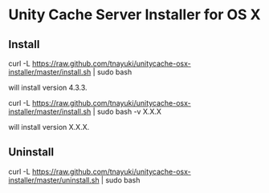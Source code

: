 Unity Cache Server Installer for OS X
========================

## Install 

curl -L https://raw.github.com/tnayuki/unitycache-osx-installer/master/install.sh | sudo bash

will install version 4.3.3.

curl -L https://raw.github.com/tnayuki/unitycache-osx-installer/master/install.sh | sudo bash -v X.X.X

will install version X.X.X.

## Uninstall

curl -L https://raw.github.com/tnayuki/unitycache-osx-installer/master/uninstall.sh | sudo bash
